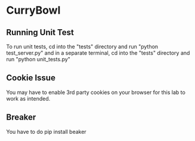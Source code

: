 # CurryBowl

## Running Unit Test

To run unit tests, cd into the "tests" directory and run "python test_server.py"
and in a separate terminal, cd into the "tests" directory and run "python unit_tests.py"

## Cookie Issue

You may have to enable 3rd party cookies on your browser for this lab to work as intended.

## Breaker

You have to do pip install beaker
